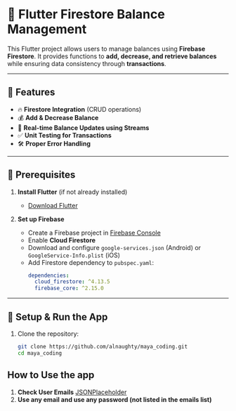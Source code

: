 # 📱 Flutter Firestore Balance Management

This Flutter project allows users to manage balances using **Firebase Firestore**. It provides functions to **add, decrease, and retrieve balances** while ensuring data consistency through **transactions**.

---

## 🚀 Features
- 🔥 **Firestore Integration** (CRUD operations)
- 💰 **Add & Decrease Balance**
- 📡 **Real-time Balance Updates using Streams**
- ✅ **Unit Testing for Transactions**
- 🛠️ **Proper Error Handling**

---

## 📌 Prerequisites

1. **Install Flutter** (if not already installed)  
   - [Download Flutter](https://flutter.dev/docs/get-started/install)

2. **Set up Firebase**
   - Create a Firebase project in [Firebase Console](https://console.firebase.google.com/)
   - Enable **Cloud Firestore**
   - Download and configure `google-services.json` (Android) or `GoogleService-Info.plist` (iOS)
   - Add Firestore dependency to `pubspec.yaml`:
     ```yaml
     dependencies:
       cloud_firestore: ^4.13.5
       firebase_core: ^2.15.0
     ```

---

## 🔧 Setup & Run the App

1. Clone the repository:
   ```bash
   git clone https://github.com/alnaughty/maya_coding.git
   cd maya_coding

## How to Use the app
1. **Check User Emails** [JSONPlaceholder](https://jsonplaceholder.typicode.com/users)
2. **Use any email and use any password (not listed in the emails list)**
